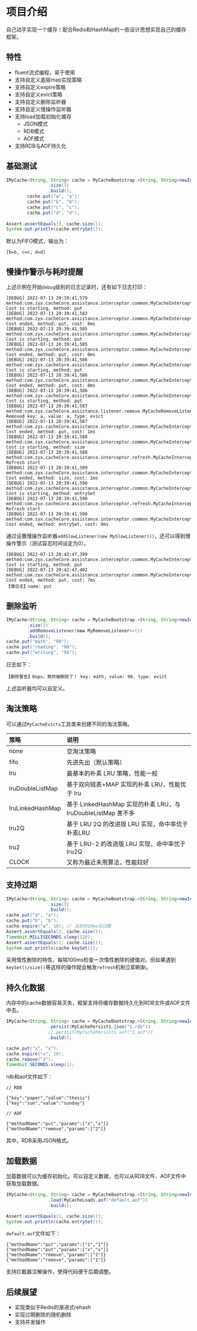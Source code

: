 # 项目介绍

自己动手实现一个缓存！配合Redis和HashMap的一些设计思想实现自己的缓存框架。

## 特性

- fluent流式编程，易于使用
- 支持自定义底层map实现策略
- 支持自定义expire策略
- 支持自定义evict策略
- 支持自定义删除监听器
- 支持自定义慢操作监听器
- 支持load加载初始化缓存
  - JSON模式
  - RDB模式
  - AOF模式
- 支持RDB与AOF持久化

## 基础测试

```java
IMyCache<String, String> cache = MyCacheBootstrap.<String, String>newInstance()
                .size(3)
                .build();
        cache.put("a", "a");
        cache.put("b", "b");
        cache.put("c", "c");
        cache.put("d", "d");
        
Assert.assertEquals(3, cache.size());
System.out.println(cache.entrySet());
```

默认为FIFO模式，输出为：

```text
[b=b, c=c, d=d]
```

## 慢操作警示与耗时提醒

上述示例在开始`debug`级别的日志记录时，还有如下日志打印：

```text
[DEBUG] 2022-07-13 20:39:41,579 method:com.zyx.cacheCore.assistance.interceptor.common.MyCacheInterceptorCost.before(MyCacheInterceptorCost.java:21)
Cost is starting, method: put
[DEBUG] 2022-07-13 20:39:41,583 method:com.zyx.cacheCore.assistance.interceptor.common.MyCacheInterceptorCost.after(MyCacheInterceptorCost.java:28)
Cost ended, method: put, cost: 6ms
[DEBUG] 2022-07-13 20:39:41,585 method:com.zyx.cacheCore.assistance.interceptor.common.MyCacheInterceptorCost.before(MyCacheInterceptorCost.java:21)
Cost is starting, method: put
[DEBUG] 2022-07-13 20:39:41,585 method:com.zyx.cacheCore.assistance.interceptor.common.MyCacheInterceptorCost.after(MyCacheInterceptorCost.java:28)
Cost ended, method: put, cost: 0ms
[DEBUG] 2022-07-13 20:39:41,586 method:com.zyx.cacheCore.assistance.interceptor.common.MyCacheInterceptorCost.before(MyCacheInterceptorCost.java:21)
Cost is starting, method: put
[DEBUG] 2022-07-13 20:39:41,586 method:com.zyx.cacheCore.assistance.interceptor.common.MyCacheInterceptorCost.after(MyCacheInterceptorCost.java:28)
Cost ended, method: put, cost: 0ms
[DEBUG] 2022-07-13 20:39:41,586 method:com.zyx.cacheCore.assistance.interceptor.common.MyCacheInterceptorCost.before(MyCacheInterceptorCost.java:21)
Cost is starting, method: put
[DEBUG] 2022-07-13 20:39:41,587 method:com.zyx.cacheCore.assistance.listener.remove.MyCacheRemoveListener.listen(MyCacheRemoveListener.java:16)
Removed key: a, value: a, type: evict
[DEBUG] 2022-07-13 20:39:41,587 method:com.zyx.cacheCore.assistance.interceptor.common.MyCacheInterceptorCost.after(MyCacheInterceptorCost.java:28)
Cost ended, method: put, cost: 1ms
[DEBUG] 2022-07-13 20:39:41,588 method:com.zyx.cacheCore.assistance.interceptor.common.MyCacheInterceptorCost.before(MyCacheInterceptorCost.java:21)
Cost is starting, method: size
[DEBUG] 2022-07-13 20:39:41,588 method:com.zyx.cacheCore.assistance.interceptor.refresh.MyCacheInterceptorRefresh.before(MyCacheInterceptorRefresh.java:17)
Refresh start
[DEBUG] 2022-07-13 20:39:41,589 method:com.zyx.cacheCore.assistance.interceptor.common.MyCacheInterceptorCost.after(MyCacheInterceptorCost.java:28)
Cost ended, method: size, cost: 1ms
[DEBUG] 2022-07-13 20:39:41,590 method:com.zyx.cacheCore.assistance.interceptor.common.MyCacheInterceptorCost.before(MyCacheInterceptorCost.java:21)
Cost is starting, method: entrySet
[DEBUG] 2022-07-13 20:39:41,590 method:com.zyx.cacheCore.assistance.interceptor.refresh.MyCacheInterceptorRefresh.before(MyCacheInterceptorRefresh.java:17)
Refresh start
[DEBUG] 2022-07-13 20:39:41,590 method:com.zyx.cacheCore.assistance.interceptor.common.MyCacheInterceptorCost.after(MyCacheInterceptorCost.java:28)
Cost ended, method: entrySet, cost: 0ms
```

通过设置慢操作监听器`addSlowListener(new MySlowListener())`，还可以得到慢操作警示（测试容忍时间设定为0）。

```text
[DEBUG] 2022-07-13 20:42:47,399 method:com.zyx.cacheCore.assistance.interceptor.common.MyCacheInterceptorCost.before(MyCacheInterceptorCost.java:21)
Cost is starting, method: put
[DEBUG] 2022-07-13 20:42:47,402 method:com.zyx.cacheCore.assistance.interceptor.common.MyCacheInterceptorCost.after(MyCacheInterceptorCost.java:28)
Cost ended, method: put, cost: 7ms
【慢日志】name: put
```

## 删除监听

```java
IMyCache<String, String> cache = MyCacheBootstrap.<String, String>newInstance()
        .size(2)
        .addRemoveListener(new MyRemoveListener<>())
        .build();
cache.put("math", "98");
cache.put("reading", "90");
cache.put("writing", "94");
```

日志如下：
```text
【删除警告】Oops，竟然被删除了！ key: math, value: 98, type: evict
```

上述监听器均可以自定义。

## 淘汰策略

可以通过`MyCacheEvicts`工具类来创建不同的淘汰策略。


| 策略               | 说明                                                |
|:-----------------|:--------------------------------------------------|
| none             | 空淘汰策略                                             |
| fifo             | 先进先出（默认策略）                                        |
| lru              | 最基本的朴素 LRU 策略，性能一般                                |
| lruDoubleListMap | 基于双向链表+MAP 实现的朴素 LRU，性能优于 lru                     |
| lruLinkedHashMap | 基于 LinkedHashMap 实现的朴素 LRU，与 lruDoubleListMap 差不多 |
| lru2Q            | 基于 LRU 2Q 的改进版 LRU 实现，命中率优于朴素LRU                  |
| lru2             | 基于 LRU-2 的改进版 LRU 实现，命中率优于 lru2Q                  |
| CLOCK            | 又称为最近未用算法，性能较好                                    |

## 支持过期

```java
IMyCache<String, String> cache = MyCacheBootstrap.<String, String>newInstance()
                .size(3)
                .build();
cache.put("a", "a");
cache.put("b", "b");
cache.expire("a", 10); // 当前的10ms后过期
Assert.assertEquals(2, cache.size());
TimeUnit.MILLISECONDS.sleep(120);
Assert.assertEquals(1, cache.size());
System.out.println(cache.keySet());
```
采用惰性删除的特性，每隔100ms检查一次惰性删除的键值对。但如果遇到`keySet()/size()`等这样的操作就会触发`refresh`机制立即刷新。

## 持久化数据

 内存中的cache数据容易灭失，框架支持将缓存数据持久化到RDB文件或AOF文件中去。

```java
IMyCache<String, String> cache = MyCacheBootstrap.<String, String>newInstance()
                .persist(MyCachePersists.json("1.rdb"))
                //.persist(MyCachePersists.aof("1.aof"))
                .build();

cache.put("x", "x");
cache.expire("x", 10);
cache.remove("2");
TimeUnit.SECONDS.sleep(1);
```
rdb和aof文件如下：
```text
// RDB

{"key":"paper","value":"thesis"}
{"key":"sun","value":"sunday"}

// AOF

{"methodName":"put","params":["x","x"]}
{"methodName":"remove","params":["2"]}
```

其中，RDB采用JSON格式。

## 加载数据

加载数据可以为缓存初始化。可以自定义数据，也可以从RDB文件、AOF文件中获取加载数据。

```java
IMyCache<String, String> cache = MyCacheBootstrap.<String, String>newInstance()
                .load(MyCacheLoads.aof("default.aof"))
                .build();

Assert.assertEquals(1, cache.size());
System.out.println(cache.entrySet());
```

`default.aof`文件如下：

```text
{"methodName":"put","params":["1","1"]}
{"methodName":"put","params":["x","x"]}
{"methodName":"remove","params":["2"]}
{"methodName":"remove","params":["1"]}
```
支持拦截器注解操作，使得代码便于后期调整。

## 后续展望

- 实现类似于Redis的渐进式rehash
- 实现过期删除的随机删除
- 支持并发操作


